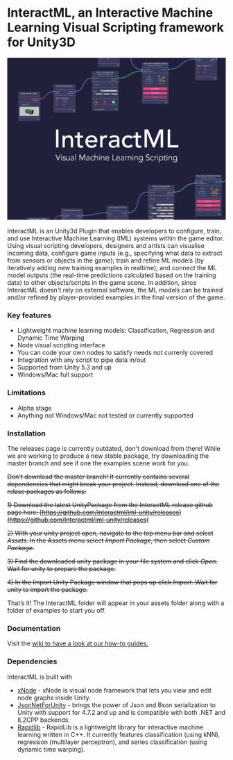 # InteractML, an Interactive Machine Learning Visual Scripting framework for Unity3D

<p align="center">
  <img src="https://github.com/Interactml/site/blob/master/images/title_web.png">
</p>

InteractML is an Unity3d Plugin that enables developers to configure, train, and use Interactive Machine Learning (IML) systems within the game editor. Using visual scripting developers, designers and artists can visualise incoming data, configure game inputs (e.g., specifying what data to extract from sensors or objects in the game); train and refine ML models (by iteratively adding new training examples in realtime); and connect the ML model outputs (the real-time predictions calculated based on the training data) to other objects/scripts in the game scene. In addition, since InteractML doesn't rely on external software, the ML models can be trained and/or refined by player-provided examples in the final version of the game.

### Key features
* Lightweight machine learning models: Classification, Regression and Dynamic Time Warping
* Node visual scripting interface
* You can code your own nodes to satisfy needs not currenly covered
* Integration with any script to pipe data in/out
* Supported from Unity 5.3 and up
* Windows/Mac full support 

### Limitations
* Alpha stage
* Anything not Windows/Mac not tested or currently supported

### Installation
The releases page is currently outdated, don't download from there! While we are working to produce a new stable package, try downloading the master branch and see if one the examples scene work for you. 

~~Don't download the master branch! It currently contains several dependencies that might break your project. Instead, download one of the relase packages as follows:~~

~~1) Download the latest UnityPackage from the InteractML release github page here: [https://github.com/Interactml/iml-unity/releases](https://github.com/Interactml/iml-unity/releases)~~

~~2) With your unity project open, navigate to the top menu bar and select _Assets_. In the Assets menu select _Import Package_, then select _Custom Package_.~~

~~3) Find the downloaded unity package in your file system and click _Open_. Wait for unity to prepare the package.~~

~~4) In the Import Unity Package window that pops up click _Import_. Wait for unity to import the package.~~

That’s it! The InteractML folder will appear in your assets folder along with a folder of examples to start you off.

### Documentation
Visit the [wiki to have a look at our how-to guides.](https://github.com/Interactml/iml-unity/wiki)

### Dependencies
InteractML is built with 
* [xNode](https://github.com/Siccity/xNode) - xNode is visual node framework that lets you view and edit node graphs inside Unity.
* [JsonNetForUnity](https://assetstore.unity.com/packages/tools/input-management/json-net-for-unity-11347) - brings the power of Json and Bson serialization to Unity with support for 4.7.2 and up and is compatible with both .NET and IL2CPP backends.
* [Rapidlib](https://github.com/mzed/RapidLib) - RapidLib is a lightweight library for interactive machine learning written in C++. It currently features classification (using kNN), regression (multilayer perceptron), and series classification (using dynamic time warping).


